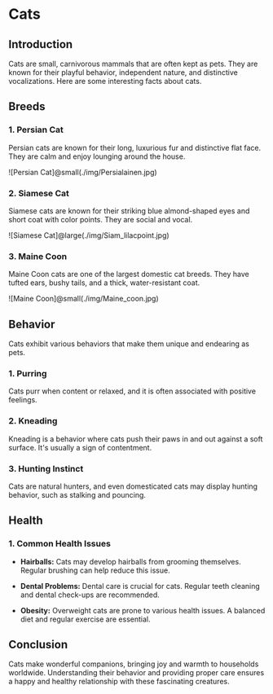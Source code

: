# Cats

## Introduction

Cats are small, carnivorous mammals that are often kept as pets. They are known for their playful behavior, independent nature, and distinctive vocalizations. Here are some interesting facts about cats.

## Breeds

### 1. Persian Cat

Persian cats are known for their long, luxurious fur and distinctive flat face. They are calm and enjoy lounging around the house.

![Persian Cat]@small(./img/Persialainen.jpg)

### 2. Siamese Cat

Siamese cats are known for their striking blue almond-shaped eyes and short coat with color points. They are social and vocal.

![Siamese Cat]@large(./img/Siam_lilacpoint.jpg)

### 3. Maine Coon

Maine Coon cats are one of the largest domestic cat breeds. They have tufted ears, bushy tails, and a thick, water-resistant coat.

![Maine Coon]@small(./img/Maine_coon.jpg)

## Behavior

Cats exhibit various behaviors that make them unique and endearing as pets.

### 1. Purring

Cats purr when content or relaxed, and it is often associated with positive feelings.

### 2. Kneading

Kneading is a behavior where cats push their paws in and out against a soft surface. It's usually a sign of contentment.

### 3. Hunting Instinct

Cats are natural hunters, and even domesticated cats may display hunting behavior, such as stalking and pouncing.

## Health

### 1. Common Health Issues

- **Hairballs:** Cats may develop hairballs from grooming themselves. Regular brushing can help reduce this issue.

- **Dental Problems:** Dental care is crucial for cats. Regular teeth cleaning and dental check-ups are recommended.

- **Obesity:** Overweight cats are prone to various health issues. A balanced diet and regular exercise are essential.

## Conclusion

Cats make wonderful companions, bringing joy and warmth to households worldwide. Understanding their behavior and providing proper care ensures a happy and healthy relationship with these fascinating creatures.